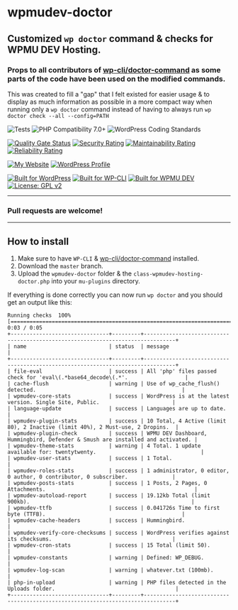 # wpmudev-doctor

## Customized `wp doctor` command & checks for WPMU DEV Hosting.

### Props to all contributors of [wp-cli/doctor-command](https://github.com/wp-cli/doctor-command) as some parts of the code have been used on the modified commands.

This was created to fill a "gap" that I felt existed for easier usage & to display as much information as possible in a more compact way when running only a `wp doctor` command instead of having to always run `wp doctor check --all --config=PATH`

![Tests](https://github.com/mrxkon/wpmudev-doctor/workflows/Tests/badge.svg)
![PHP Compatibility 7.0+](https://img.shields.io/badge/PHP%20Compatibility-7.0+-8892BF) ![WordPress Coding Standards](https://img.shields.io/badge/WordPress%20Coding%20Standards-latest-blue)

[![Quality Gate Status](https://sonarcloud.io/api/project_badges/measure?project=mrxkon_wpmudev-doctor&metric=alert_status)](https://sonarcloud.io/dashboard?id=mrxkon_wpmudev-doctor) [![Security Rating](https://sonarcloud.io/api/project_badges/measure?project=mrxkon_wpmudev-doctor&metric=security_rating)](https://sonarcloud.io/dashboard?id=mrxkon_wpmudev-doctor)
 [![Maintainability Rating](https://sonarcloud.io/api/project_badges/measure?project=mrxkon_wpmudev-doctor&metric=sqale_rating)](https://sonarcloud.io/dashboard?id=mrxkon_wpmudev-doctor) [![Reliability Rating](https://sonarcloud.io/api/project_badges/measure?project=mrxkon_wpmudev-doctor&metric=reliability_rating)](https://sonarcloud.io/dashboard?id=mrxkon_wpmudev-doctor)


[![My Website](https://img.shields.io/badge/My-Website-orange.svg)](https://xkon.gr)  [![WordPress Profile](https://img.shields.io/badge/WordPress-Profile-blue.svg)](https://profiles.wordpress.org/xkon)

[![Built for WordPress](https://img.shields.io/badge/built%20for-WordPress-blue)](https://wordpress.org) [![Built for WP-CLI](https://img.shields.io/badge/built%20for-WP--CLI-3d681d)](https://wp-cli.org/) [![Built for WPMU DEV](https://img.shields.io/badge/built%20for-WPMU%20DEV-blue)](https://premium.wpmudev.org/)
[![License: GPL v2](https://img.shields.io/badge/License-GPL%20v2+-red)](http://www.gnu.org/licenses/gpl-2.0.html)

---
### Pull requests are welcome!
---

## How to install

1. Make sure to have `WP-CLI` & [wp-cli/doctor-command](https://github.com/wp-cli/doctor-command) installed.
2. Download the `master` branch.
3. Upload the `wpmudev-doctor` folder & the `class-wpmudev-hosting-doctor.php` into your `mu-plugins` directory.

If everything is done correctly you can now run `wp doctor` and you should get an output like this:

```
Running checks  100% [============================================================================================] 0:03 / 0:05
+-------------------------------+---------+--------------------------------------------------------------------------------+
| name                          | status  | message                                                                        |
+-------------------------------+---------+--------------------------------------------------------------------------------+
| file-eval                     | success | All 'php' files passed check for 'eval\(.*base64_decode\(.*'.                  |
| cache-flush                   | warning | Use of wp_cache_flush() detected.                                              |
| wpmudev-core-stats            | success | WordPress is at the latest version. Single Site, Public.                       |
| language-update               | success | Languages are up to date.                                                      |
| wpmudev-plugin-stats          | success | 10 Total, 4 Active (limit 80), 2 Inactive (limit 40%), 2 Must-use, 2 Dropins.  |
| wpmudev-plugin-check          | success | WPMU DEV Dashboard, Hummingbird, Defender & Smush are installed and activated. |
| wpmudev-theme-stats           | warning | 4 Total. 1 update available for: twentytwenty.                                 |
| wpmudev-user-stats            | success | 1 Total.                                                                       |
| wpmudev-roles-stats           | success | 1 administrator, 0 editor, 0 author, 0 contributor, 0 subscriber.              |
| wpmudev-posts-stats           | success | 1 Posts, 2 Pages, 0 Attachments.                                               |
| wpmudev-autoload-report       | success | 19.12kb Total (limit 900kb).                                                   |
| wpmudev-ttfb                  | success | 0.041726s Time to first byte (TTFB).                                           |
| wpmudev-cache-headers         | success | Hummingbird.                                                                   |
| wpmudev-verify-core-checksums | success | WordPress verifies against its checksums.                                      |
| wpmudev-cron-stats            | success | 15 Total (limit 50).                                                           |
| wpmudev-constants             | warning | Defined: WP_DEBUG.                                                             |
| wpmudev-log-scan              | warning | whatever.txt (100mb).                                                          |
| php-in-upload                 | warning | PHP files detected in the Uploads folder.                                      |
+-------------------------------+---------+--------------------------------------------------------------------------------+
```

